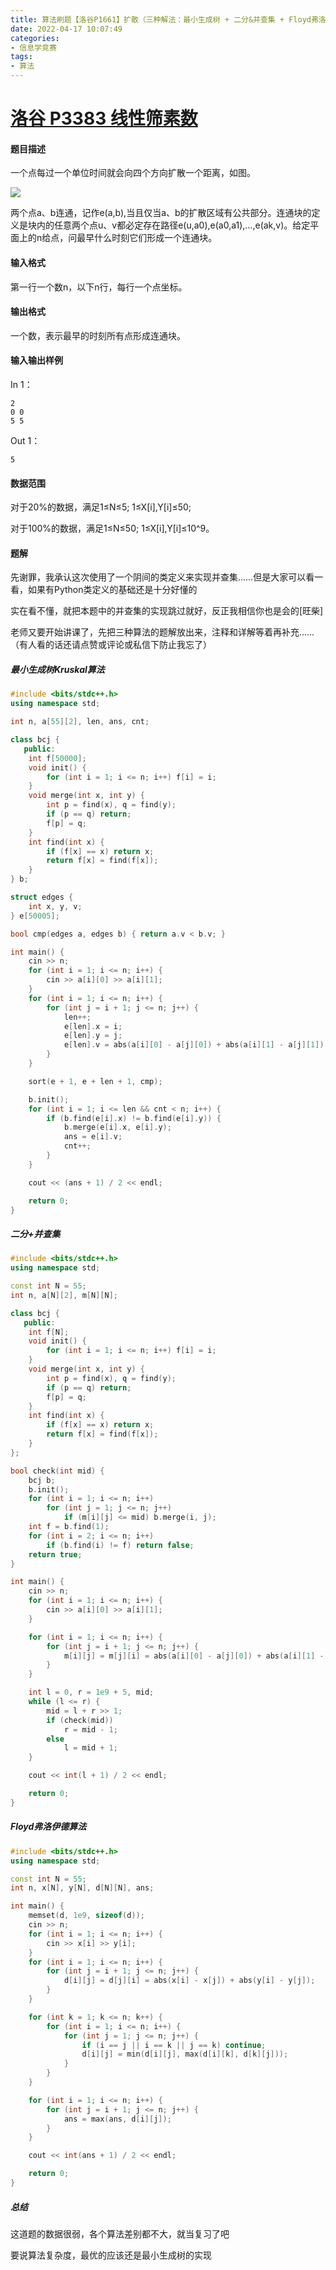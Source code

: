 ```yaml
---
title: 算法刷题【洛谷P1661】扩散（三种解法：最小生成树 + 二分&并查集 + Floyd弗洛伊德）
date: 2022-04-17 10:07:49
categories:
- 信息学竞赛
tags:
- 算法
---
```


# [洛谷 P3383 线性筛素数](https://www.luogu.com.cn/problem/P3383)

#### 题目描述

一个点每过一个单位时间就会向四个方向扩散一个距离，如图。

![](https://cdn.yixiangzhilv.com/images/911c567397b4b02fadc356808886410c.png) 

两个点a、b连通，记作e(a,b),当且仅当a、b的扩散区域有公共部分。连通块的定义是块内的任意两个点u、v都必定存在路径e(u,a0),e(a0,a1),…,e(ak,v)。给定平面上的n给点，问最早什么时刻它们形成一个连通块。

#### 输入格式

第一行一个数n，以下n行，每行一个点坐标。

#### 输出格式

一个数，表示最早的时刻所有点形成连通块。

#### 输入输出样例

In 1：

```text
2
0 0
5 5
```

Out 1：

```text
5
```

#### 数据范围

对于20%的数据，满足1≤N≤5; 1≤X[i],Y[i]≤50;

对于100%的数据，满足1≤N≤50; 1≤X[i],Y[i]≤10^9。

#### 题解

先谢罪，我承认这次使用了一个阴间的类定义来实现并查集……但是大家可以看一看，如果有Python类定义的基础还是十分好懂的

实在看不懂，就把本题中的并查集的实现跳过就好，反正我相信你也是会的[旺柴]

老师又要开始讲课了，先把三种算法的题解放出来，注释和详解等着再补充……（有人看的话还请点赞或评论或私信下防止我忘了）

##### 最小生成树Kruskal算法

```cpp
#include <bits/stdc++.h>
using namespace std;

int n, a[55][2], len, ans, cnt;

class bcj {
   public:
    int f[50000];
    void init() {
        for (int i = 1; i <= n; i++) f[i] = i;
    }
    void merge(int x, int y) {
        int p = find(x), q = find(y);
        if (p == q) return;
        f[p] = q;
    }
    int find(int x) {
        if (f[x] == x) return x;
        return f[x] = find(f[x]);
    }
} b;

struct edges {
    int x, y, v;
} e[50005];

bool cmp(edges a, edges b) { return a.v < b.v; }

int main() {
    cin >> n;
    for (int i = 1; i <= n; i++) {
        cin >> a[i][0] >> a[i][1];
    }
    for (int i = 1; i <= n; i++) {
        for (int j = i + 1; j <= n; j++) {
            len++;
            e[len].x = i;
            e[len].y = j;
            e[len].v = abs(a[i][0] - a[j][0]) + abs(a[i][1] - a[j][1]);
        }
    }

    sort(e + 1, e + len + 1, cmp);

    b.init();
    for (int i = 1; i <= len && cnt < n; i++) {
        if (b.find(e[i].x) != b.find(e[i].y)) {
            b.merge(e[i].x, e[i].y);
            ans = e[i].v;
            cnt++;
        }
    }

    cout << (ans + 1) / 2 << endl;

    return 0;
}
```

##### 二分+并查集

```cpp
#include <bits/stdc++.h>
using namespace std;

const int N = 55;
int n, a[N][2], m[N][N];

class bcj {
   public:
    int f[N];
    void init() {
        for (int i = 1; i <= n; i++) f[i] = i;
    }
    void merge(int x, int y) {
        int p = find(x), q = find(y);
        if (p == q) return;
        f[p] = q;
    }
    int find(int x) {
        if (f[x] == x) return x;
        return f[x] = find(f[x]);
    }
};

bool check(int mid) {
    bcj b;
    b.init();
    for (int i = 1; i <= n; i++)
        for (int j = 1; j <= n; j++)
            if (m[i][j] <= mid) b.merge(i, j);
    int f = b.find(1);
    for (int i = 2; i <= n; i++)
        if (b.find(i) != f) return false;
    return true;
}

int main() {
    cin >> n;
    for (int i = 1; i <= n; i++) {
        cin >> a[i][0] >> a[i][1];
    }

    for (int i = 1; i <= n; i++) {
        for (int j = i + 1; j <= n; j++) {
            m[i][j] = m[j][i] = abs(a[i][0] - a[j][0]) + abs(a[i][1] - a[j][1]);
        }
    }

    int l = 0, r = 1e9 + 5, mid;
    while (l <= r) {
        mid = l + r >> 1;
        if (check(mid))
            r = mid - 1;
        else
            l = mid + 1;
    }

    cout << int(l + 1) / 2 << endl;

    return 0;
}
```

##### Floyd弗洛伊德算法

```cpp
#include <bits/stdc++.h>
using namespace std;

const int N = 55;
int n, x[N], y[N], d[N][N], ans;

int main() {
    memset(d, 1e9, sizeof(d));
    cin >> n;
    for (int i = 1; i <= n; i++) {
        cin >> x[i] >> y[i];
    }
    for (int i = 1; i <= n; i++) {
        for (int j = i + 1; j <= n; j++) {
            d[i][j] = d[j][i] = abs(x[i] - x[j]) + abs(y[i] - y[j]);
        }
    }

    for (int k = 1; k <= n; k++) {
        for (int i = 1; i <= n; i++) {
            for (int j = 1; j <= n; j++) {
                if (i == j || i == k || j == k) continue;
                d[i][j] = min(d[i][j], max(d[i][k], d[k][j]));
            }
        }
    }

    for (int i = 1; i <= n; i++) {
        for (int j = i + 1; j <= n; j++) {
            ans = max(ans, d[i][j]);
        }
    }

    cout << int(ans + 1) / 2 << endl;

    return 0;
}
```

##### 总结

这道题的数据很弱，各个算法差别都不大，就当复习了吧

要说算法复杂度，最优的应该还是最小生成树的实现
